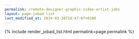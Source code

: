 ```yaml
---
permalink: /remote-designer-graphic-video-artist-jobs
layout: page-jobad-list
last_modified_at: 2019-03-28T18:47:07+0100
---
```

{% include render_jobad_list.html permalink=page.permalink %}

